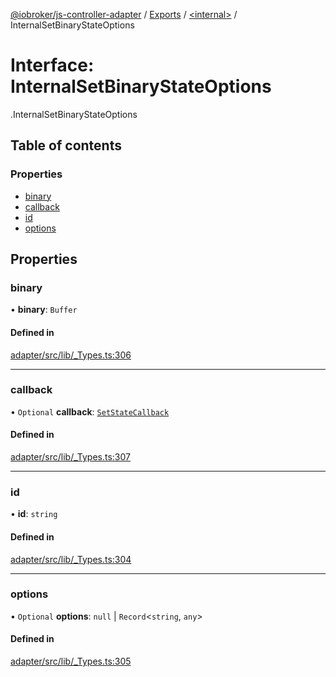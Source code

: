 [@iobroker/js-controller-adapter](../README.md) / [Exports](../modules.md) / [<internal\>](../modules/internal_.md) / InternalSetBinaryStateOptions

# Interface: InternalSetBinaryStateOptions

[<internal>](../modules/internal_.md).InternalSetBinaryStateOptions

## Table of contents

### Properties

- [binary](internal_.InternalSetBinaryStateOptions.md#binary)
- [callback](internal_.InternalSetBinaryStateOptions.md#callback)
- [id](internal_.InternalSetBinaryStateOptions.md#id)
- [options](internal_.InternalSetBinaryStateOptions.md#options)

## Properties

### binary

• **binary**: `Buffer`

#### Defined in

[adapter/src/lib/_Types.ts:306](https://github.com/ioBroker/ioBroker.js-controller/blob/fb48eb1c/packages/adapter/src/lib/_Types.ts#L306)

___

### callback

• `Optional` **callback**: [`SetStateCallback`](../modules/internal_.md#setstatecallback)

#### Defined in

[adapter/src/lib/_Types.ts:307](https://github.com/ioBroker/ioBroker.js-controller/blob/fb48eb1c/packages/adapter/src/lib/_Types.ts#L307)

___

### id

• **id**: `string`

#### Defined in

[adapter/src/lib/_Types.ts:304](https://github.com/ioBroker/ioBroker.js-controller/blob/fb48eb1c/packages/adapter/src/lib/_Types.ts#L304)

___

### options

• `Optional` **options**: ``null`` \| `Record`<`string`, `any`\>

#### Defined in

[adapter/src/lib/_Types.ts:305](https://github.com/ioBroker/ioBroker.js-controller/blob/fb48eb1c/packages/adapter/src/lib/_Types.ts#L305)
